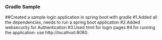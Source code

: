 ### Gradle Sample 
##Created a sample login application in spring boot with gradle
#1.Added all the dependencies, needs to run a spring boot application
#2.Added websecurity for Authentication
#3.Used html for login pages
#4.for running the application: use http://localhost:8080.
